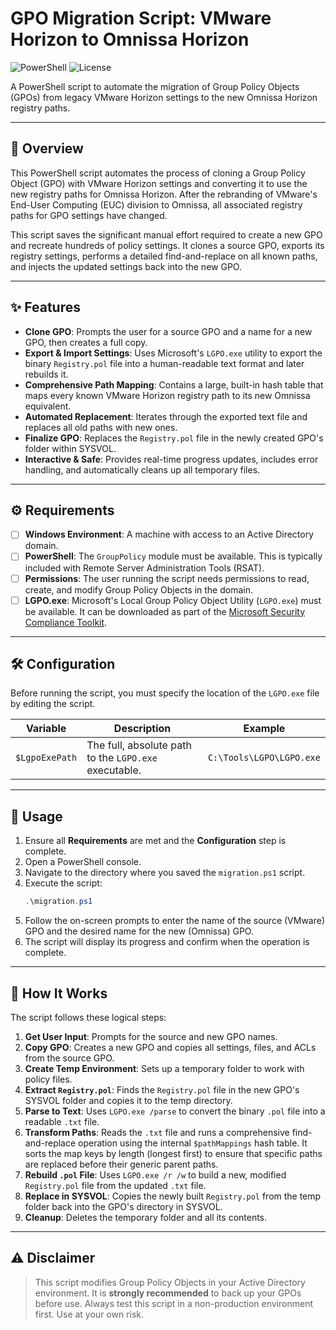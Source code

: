 # GPO Migration Script: VMware Horizon to Omnissa Horizon

![PowerShell](https://img.shields.io/badge/PowerShell-5.1%2B-blue.svg)
![License](https://img.shields.io/badge/License-MIT-green.svg)

A PowerShell script to automate the migration of Group Policy Objects (GPOs) from legacy VMware Horizon settings to the new Omnissa Horizon registry paths.

---

## 📜 Overview

This PowerShell script automates the process of cloning a Group Policy Object (GPO) with VMware Horizon settings and converting it to use the new registry paths for Omnissa Horizon. After the rebranding of VMware's End-User Computing (EUC) division to Omnissa, all associated registry paths for GPO settings have changed.

This script saves the significant manual effort required to create a new GPO and recreate hundreds of policy settings. It clones a source GPO, exports its registry settings, performs a detailed find-and-replace on all known paths, and injects the updated settings back into the new GPO.

---

## ✨ Features

-   **Clone GPO**: Prompts the user for a source GPO and a name for a new GPO, then creates a full copy.
-   **Export & Import Settings**: Uses Microsoft's `LGPO.exe` utility to export the binary `Registry.pol` file into a human-readable text format and later rebuilds it.
-   **Comprehensive Path Mapping**: Contains a large, built-in hash table that maps every known VMware Horizon registry path to its new Omnissa equivalent.
-   **Automated Replacement**: Iterates through the exported text file and replaces all old paths with new ones.
-   **Finalize GPO**: Replaces the `Registry.pol` file in the newly created GPO's folder within SYSVOL.
-   **Interactive & Safe**: Provides real-time progress updates, includes error handling, and automatically cleans up all temporary files.

---

## ⚙️ Requirements

- [ ] **Windows Environment**: A machine with access to an Active Directory domain.
- [ ] **PowerShell**: The `GroupPolicy` module must be available. This is typically included with Remote Server Administration Tools (RSAT).
- [ ] **Permissions**: The user running the script needs permissions to read, create, and modify Group Policy Objects in the domain.
- [ ] **LGPO.exe**: Microsoft's Local Group Policy Object Utility (`LGPO.exe`) must be available. It can be downloaded as part of the [Microsoft Security Compliance Toolkit](https://www.microsoft.com/en-us/download/details.aspx?id=55319).

---

## 🛠️ Configuration

Before running the script, you must specify the location of the `LGPO.exe` file by editing the script.

| Variable | Description | Example |
|---|---|---|
| `$LgpoExePath` | The full, absolute path to the `LGPO.exe` executable. | `C:\Tools\LGPO\LGPO.exe` |

---

## 🚀 Usage

1.  Ensure all **Requirements** are met and the **Configuration** step is complete.
2.  Open a PowerShell console.
3.  Navigate to the directory where you saved the `migration.ps1` script.
4.  Execute the script:
    ```powershell
    .\migration.ps1
    ```
5.  Follow the on-screen prompts to enter the name of the source (VMware) GPO and the desired name for the new (Omnissa) GPO.
6.  The script will display its progress and confirm when the operation is complete.

---

## 🧠 How It Works

The script follows these logical steps:

1.  **Get User Input**: Prompts for the source and new GPO names.
2.  **Copy GPO**: Creates a new GPO and copies all settings, files, and ACLs from the source GPO.
3.  **Create Temp Environment**: Sets up a temporary folder to work with policy files.
4.  **Extract `Registry.pol`**: Finds the `Registry.pol` file in the new GPO's SYSVOL folder and copies it to the temp directory.
5.  **Parse to Text**: Uses `LGPO.exe /parse` to convert the binary `.pol` file into a readable `.txt` file.
6.  **Transform Paths**: Reads the `.txt` file and runs a comprehensive find-and-replace operation using the internal `$pathMappings` hash table. It sorts the map keys by length (longest first) to ensure that specific paths are replaced before their generic parent paths.
7.  **Rebuild `.pol` File**: Uses `LGPO.exe /r /w` to build a new, modified `Registry.pol` file from the updated `.txt` file.
8.  **Replace in SYSVOL**: Copies the newly built `Registry.pol` from the temp folder back into the GPO's directory in SYSVOL.
9.  **Cleanup**: Deletes the temporary folder and all its contents.

---

## ⚠️ Disclaimer

> This script modifies Group Policy Objects in your Active Directory environment. It is **strongly recommended** to back up your GPOs before use. Always test this script in a non-production environment first. Use at your own risk.
